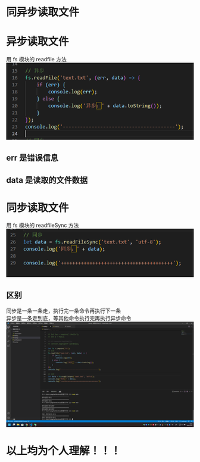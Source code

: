 # 同异步读取文件

# 异步读取文件
用 fs 模块的 readfile 方法  
![](./imgs/2022-02-24-异步读取文件.png)  
## err 是错误信息
## data 是读取的文件数据

# 同步读取文件
用 fs 模块的 readfileSync 方法  
![](./imgs/2022-02-24-同步读取文件.png)

## 区别
同步是一条一条走，执行完一条命令再执行下一条  
异步是一条走到底，等其他命令执行完再执行异步命令  
![](./imgs/2022-02-24-同异步读取文件.png)

# 以上均为个人理解！！！